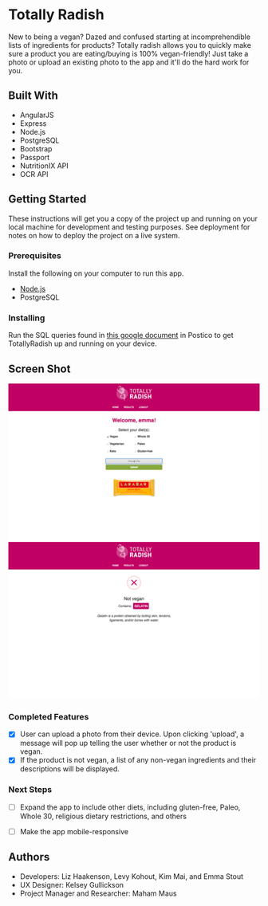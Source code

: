 # Totally Radish

New to being a vegan? Dazed and confused starting at incomprehendible lists of ingredients for products? Totally radish allows you to quickly make sure a product you are eating/buying is 100% vegan-friendly! Just take a photo or upload an existing photo to the app and it'll do the hard work for you.

## Built With

- AngularJS
- Express
- Node.js
- PostgreSQL
- Bootstrap
- Passport
- NutritionIX API
- OCR API

## Getting Started

These instructions will get you a copy of the project up and running on your local machine for development and testing purposes. See deployment for notes on how to deploy the project on a live system.

### Prerequisites

Install the following on your computer to run this app.

- [Node.js](https://nodejs.org/en/)
- PostgreSQL


### Installing

Run the SQL queries found in [this google document] in Postico to get TotallyRadish up and running on your device. 

[this google document]: https://docs.google.com/document/d/1WyUPnFUakyPK7dAQM2rdyiW_e3oFgp6Ju5mJyYy7wWg/edit

## Screen Shot

![Landing page](server/public/styles/screenshot1.png)
![Not vegan](server/public/styles/screenshot2.png)

### Completed Features

- [x] User can upload a photo from their device. Upon clicking 'upload', a message will pop up telling the user whether or not the product is vegan.
- [x] If the product is not vegan, a list of any non-vegan ingredients and their descriptions will be displayed.

### Next Steps

- [ ] Expand the app to include other diets, including gluten-free, Paleo, Whole 30, religious dietary restrictions, and others
- [ ] Make the app mobile-responsive


## Authors

* Developers: Liz Haakenson, Levy Kohout, Kim Mai, and Emma Stout
* UX Designer: Kelsey Gullickson
* Project Manager and Researcher: Maham Maus



